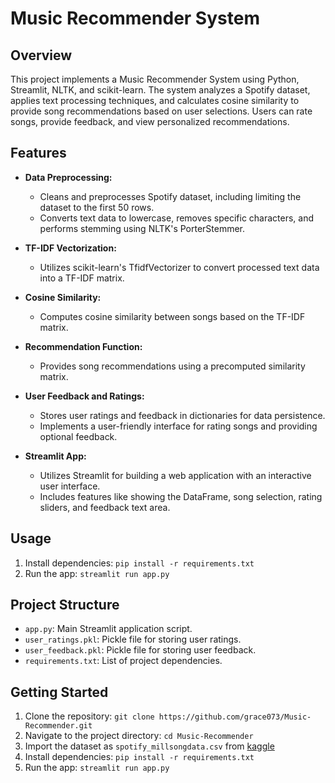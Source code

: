 # Music Recommender System

## Overview

This project implements a Music Recommender System using Python, Streamlit, NLTK, and scikit-learn. The system analyzes a Spotify dataset, applies text processing techniques, and calculates cosine similarity to provide song recommendations based on user selections. Users can rate songs, provide feedback, and view personalized recommendations.

## Features

- **Data Preprocessing:**
  - Cleans and preprocesses Spotify dataset, including limiting the dataset to the first 50 rows.
  - Converts text data to lowercase, removes specific characters, and performs stemming using NLTK's PorterStemmer.

- **TF-IDF Vectorization:**
  - Utilizes scikit-learn's TfidfVectorizer to convert processed text data into a TF-IDF matrix.

- **Cosine Similarity:**
  - Computes cosine similarity between songs based on the TF-IDF matrix.

- **Recommendation Function:**
  - Provides song recommendations using a precomputed similarity matrix.

- **User Feedback and Ratings:**
  - Stores user ratings and feedback in dictionaries for data persistence.
  - Implements a user-friendly interface for rating songs and providing optional feedback.

- **Streamlit App:**
  - Utilizes Streamlit for building a web application with an interactive user interface.
  - Includes features like showing the DataFrame, song selection, rating sliders, and feedback text area.

## Usage

1. Install dependencies: `pip install -r requirements.txt`
2. Run the app: `streamlit run app.py`

## Project Structure

- `app.py`: Main Streamlit application script.
- `user_ratings.pkl`: Pickle file for storing user ratings.
- `user_feedback.pkl`: Pickle file for storing user feedback.
- `requirements.txt`: List of project dependencies.

## Getting Started

1. Clone the repository: `git clone https://github.com/grace073/Music-Recommender.git`
2. Navigate to the project directory: `cd Music-Recommender`
3. Import the dataset as `spotify_millsongdata.csv` from [kaggle](https://www.kaggle.com/datasets/notshrirang/spotify-million-song-dataset)
4. Install dependencies: `pip install -r requirements.txt`
5. Run the app: `streamlit run app.py`

